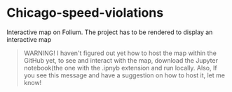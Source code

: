 # Chicago-speed-violations
Interactive map on Folium. The project has to be rendered to display an interactive map
> WARNING! I haven't figured out yet how to host the map within the GitHub yet, to see and interact with the map, download the Jupyter notebook(the one with the .ipnyb extension and run locally. Also, If you see this message and have a suggestion on how to host it, let me know! 
